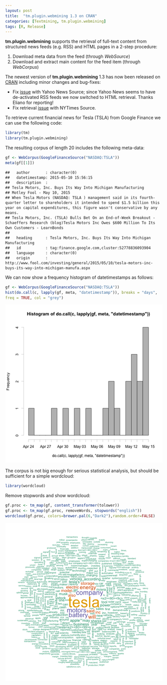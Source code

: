 ```yaml
---
layout: post
title:  "tm.plugin.webmining 1.3 on CRAN"
categories: [Textmining, tm.plugin.webmining]
tags: [R, Release]
---
```


**tm.plugin.webmining** supports the retrieval of full-text content from 
structured news feeds (e.g. RSS) and HTML pages in a 2-step procedure:

1. Download meta data from the feed (through *WebSource*)
2. Download and extract main content for the feed item (through *WebCorpus*)

The newest version of **tm.plugin.webmining** 1.3 has now been 
released on [CRAN](http://cran.r-project.org/web/packages/tm.plugin.webmining/index.html) including minor changes and bug-fixes:

- Fix [issue](https://github.com/mannau/tm.plugin.webmining/issues/7) with Yahoo 
  News Source; since Yahoo News seems to have de-activated RSS feeds we now switched to 
  HTML retrieval. Thanks Eliano for reporting!
- Fix retrieval [issue](https://github.com/mannau/tm.plugin.webmining/issues/6) 
  with NYTimes Source.

<!--more-->

To retrieve current financial news for Tesla (TSLA) from Google Finance we can 
use the following code:


```r
library(tm)
library(tm.plugin.webmining)
```

The resulting corpus of length 20 includes the following meta-data:

```r
gf <- WebCorpus(GoogleFinanceSource("NASDAQ:TSLA"))
meta(gf[[1]])
```

```
##   author       : character(0)
##   datetimestamp: 2015-05-10 15:56:15
##   description  : 
## Tesla Motors, Inc. Buys Its Way Into Michigan Manufacturing
## Motley Fool - May 10, 2015 
## When Tesla Motors (NASDAQ: TSLA ) management said in its fourth-quarter letter to shareholders it intended to spend $1.5 billion this year on capital expenditures, this figure wasn't conservative by any means.
## Tesla Motors, Inc. (TSLA) Bulls Bet On an End-of-Week Breakout - Schaeffers Research (blog)Tesla Motors Inc Owes $600 Million To Its Own Customers - LearnBonds
## 
##   heading      : Tesla Motors, Inc. Buys Its Way Into Michigan Manufacturing
##   id           : tag:finance.google.com,cluster:52778836093904
##   language     : character(0)
##   origin       : http://www.fool.com/investing/general/2015/05/10/tesla-motors-inc-buys-its-way-into-michigan-manufa.aspx
```

We can now show a frequency histogram of datetimestamps as follows:

```r
gf <- WebCorpus(GoogleFinanceSource("NASDAQ:TSLA"))
hist(do.call(c, lapply(gf, meta, "datetimestamp")), breaks = "days", 
freq = TRUE, col = "grey")
```

![plot of chunk web-3](/figure/source/2015-05-10-tm_plugin_webmining_1_3/web-3-1.png) 

The corpus is not big enough for serious statistical analysis, but should be 
sufficient for a simple wordcloud:

```r
library(wordcloud)
```

Remove stopwords and show wordcloud:

```r
gf.proc <- tm_map(gf, content_transformer(tolower))
gf.proc <- tm_map(gf.proc, removeWords, stopwords("english"))
wordcloud(gf.proc, colors=brewer.pal(6,"Dark2"),random.order=FALSE)
```

![plot of chunk web-5](/figure/source/2015-05-10-tm_plugin_webmining_1_3/web-5-1.png) 
